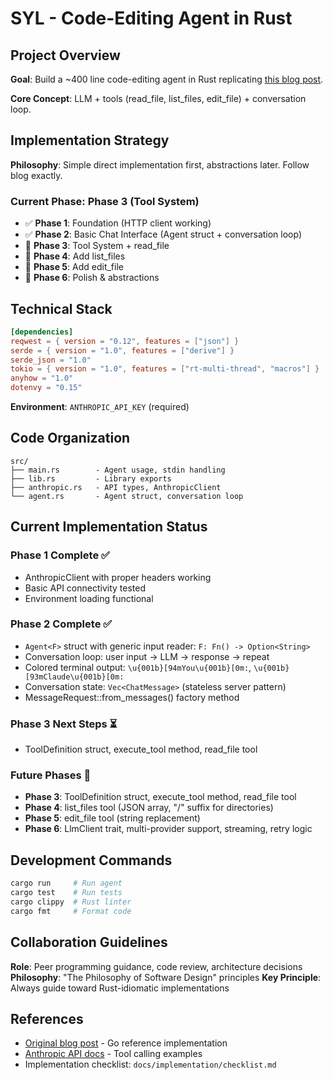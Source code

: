 # SYL - Code-Editing Agent in Rust

## Project Overview

**Goal**: Build a ~400 line code-editing agent in Rust replicating [this blog post](https://ampcode.com/how-to-build-an-agent).

**Core Concept**: LLM + tools (read_file, list_files, edit_file) + conversation loop.

## Implementation Strategy

**Philosophy**: Simple direct implementation first, abstractions later. Follow blog exactly.

### Current Phase: Phase 3 (Tool System)
- ✅ **Phase 1**: Foundation (HTTP client working)
- ✅ **Phase 2**: Basic Chat Interface (Agent struct + conversation loop)
- 🔄 **Phase 3**: Tool System + read_file
- 🔄 **Phase 4**: Add list_files  
- 🔄 **Phase 5**: Add edit_file
- 🔄 **Phase 6**: Polish & abstractions

## Technical Stack

```toml
[dependencies]
reqwest = { version = "0.12", features = ["json"] }
serde = { version = "1.0", features = ["derive"] }
serde_json = "1.0"
tokio = { version = "1.0", features = ["rt-multi-thread", "macros"] }
anyhow = "1.0"
dotenvy = "0.15"
```

**Environment**: `ANTHROPIC_API_KEY` (required)

## Code Organization

```
src/
├── main.rs        - Agent usage, stdin handling
├── lib.rs         - Library exports  
├── anthropic.rs   - API types, AnthropicClient
└── agent.rs       - Agent struct, conversation loop
```

## Current Implementation Status

### Phase 1 Complete ✅
- AnthropicClient with proper headers working
- Basic API connectivity tested
- Environment loading functional

### Phase 2 Complete ✅
- `Agent<F>` struct with generic input reader: `F: Fn() -> Option<String>`
- Conversation loop: user input → LLM → response → repeat
- Colored terminal output: `\u{001b}[94mYou\u{001b}[0m:`, `\u{001b}[93mClaude\u{001b}[0m:`
- Conversation state: `Vec<ChatMessage>` (stateless server pattern)
- MessageRequest::from_messages() factory method

### Phase 3 Next Steps ⏳
- ToolDefinition struct, execute_tool method, read_file tool

### Future Phases 🔄
- **Phase 3**: ToolDefinition struct, execute_tool method, read_file tool
- **Phase 4**: list_files tool (JSON array, "/" suffix for directories)
- **Phase 5**: edit_file tool (string replacement)
- **Phase 6**: LlmClient trait, multi-provider support, streaming, retry logic

## Development Commands

```bash
cargo run     # Run agent
cargo test    # Run tests  
cargo clippy  # Rust linter
cargo fmt     # Format code
```

## Collaboration Guidelines

**Role**: Peer programming guidance, code review, architecture decisions  
**Philosophy**: "The Philosophy of Software Design" principles
**Key Principle**: Always guide toward Rust-idiomatic implementations

## References

- [Original blog post](https://ampcode.com/how-to-build-an-agent) - Go reference implementation
- [Anthropic API docs](https://docs.anthropic.com/en/api/messages-examples) - Tool calling examples
- Implementation checklist: `docs/implementation/checklist.md`
